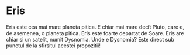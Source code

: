 # Eris

Eris este cea mai mare planeta pitica. E chiar mai mare decît Pluto, care e, de
asemenea, o planeta pitica. Eris este foarte departat de Soare. Eris are chiar
si un satelit, numit Dysnomia. Unde e Dysnomia? Este direct sub punctul de la
sfîrsitul acestei propozitii!

